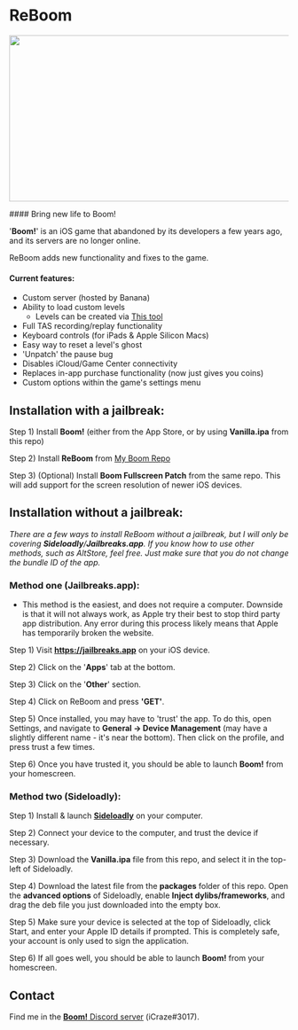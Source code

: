 # ReBoom
<p align="center">
	<!-- will be fetched from GH when made public -->
  <img width="900" height="300" src="https://share.boba.best/raw/2t1af63w.png">
</p>
#### Bring new life to Boom!

'**Boom!**' is an iOS game that abandoned by its developers a few years ago, and its servers are no longer online.

ReBoom adds new functionality and fixes to the game.

#### Current features:
- Custom server (hosted by Banana)
- Ability to load custom levels
	- Levels can be created via [This tool](https://github.com/lachylegend/Boom-Level-Editor)
- Full TAS recording/replay functionality
- Keyboard controls (for iPads & Apple Silicon Macs)
- Easy way to reset a level's ghost
- 'Unpatch' the pause bug
- Disables iCloud/Game Center connectivity
- Replaces in-app purchase functionality (now just gives you coins)
- Custom options within the game's settings menu

## Installation with a jailbreak:

Step 1) Install **Boom!** (either from the App Store, or by using **Vanilla.ipa** from this repo)

Step 2) Install **ReBoom** from [My Boom Repo](https://boom.icrazeios.com/)

Step 3) (Optional) Install **Boom Fullscreen Patch** from the same repo. This will add support for the screen resolution of newer iOS devices.

## Installation without a jailbreak:

*There are a few ways to install ReBoom without a jailbreak, but I will only be covering **Sideloadly**/**Jailbreaks.app**. If you know how to use other methods, such as AltStore, feel free. Just make sure that you do not change the bundle ID of the app.*

### Method one (Jailbreaks.app):

- This method is the easiest, and does not require a computer. Downside is that it will not always work, as Apple try their best to stop third party app distribution. Any error during this process likely means that Apple has temporarily broken the website.
		
Step 1) Visit **https://jailbreaks.app** on your iOS device.

Step 2) Click on the '**Apps**' tab at the bottom.

Step 3) Click on the '**Other**' section.

Step 4) Click on ReBoom and press **'GET'**.

Step 5) Once installed, you may have to 'trust' the app. To do this, open Settings, and navigate to **General -> Device Management** (may have a slightly different name - it's near the bottom). Then click on the profile, and press trust a few times.

Step 6) Once you have trusted it, you should be able to launch **Boom!** from your homescreen.

### Method two (Sideloadly):

Step 1) Install & launch [**Sideloadly**](https://sideloadly.io/#download) on your computer.

Step 2) Connect your device to the computer, and trust the device if necessary.

Step 3) Download the **Vanilla.ipa** file from this repo, and select it in the top-left of Sideloadly.
    
Step 4) Download the latest file from the **packages** folder of this repo. Open the **advanced options** of Sideloadly, enable **Inject dylibs/frameworks**, and drag the deb file you just downloaded into the empty box.

Step 5) Make sure your device is selected at the top of Sideloadly, click Start, and enter your Apple ID details if prompted. This is completely safe, your account is only used to sign the application.

Step 6) If all goes well, you should be able to launch **Boom!** from your homescreen.

## Contact

Find me in the [**Boom!** Discord server](https://discord.gg/wgrbBPvrQ7) (iCraze#3017).
